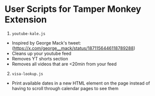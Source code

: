 # User Scripts for Tamper Monkey Extension
1. `youtube-kale.js`
- Inspired by George Mack's tweet: (https://x.com/george__mack/status/1871156446118789288)
- Cleans up your youtube feed
- Removes YT shorts section
- Removes all videos that are <20min from your feed

2. `visa-lookup.js`
- Print available dates in a new HTML element on the page instead of having to scroll through calendar pages to see them
